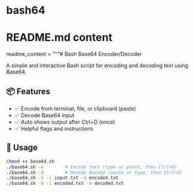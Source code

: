 # bash64
# README.md content
readme_content = """# Bash Base64 Encoder/Decoder

A simple and interactive Bash script for encoding and decoding text using Base64.

## 📦 Features

- ✅ Encode from terminal, file, or clipboard (paste)
- ✅ Decode Base64 input
- ✅ Auto shows output after Ctrl+D (once)
- ✅ Helpful flags and instructions

## 🚀 Usage

```bash
chmod +x base64.sh
./base64.sh -e        # Encode text (type or paste, then Ctrl+D)
./base64.sh -d        # Decode Base64 (paste or type, then Ctrl+D)
./base64.sh -e -i input.txt -o encoded.txt
./base64.sh -d -i encoded.txt -o decoded.txt

